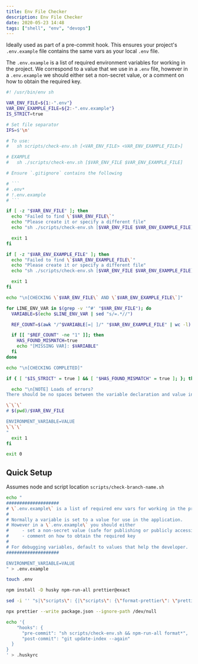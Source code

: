 ```yaml
---
title: Env File Checker
description: Env File Checker
date: 2020-05-23 14:48
tags: ["shell", "env", "devops"]
---
```


Ideally used as part of a pre-commit hook. This ensures your project's `.env.example` file contains the same vars as your local `.env` file.

The `.env.example` is a list of required environment variables for working in the project. We correspond to a value that we use in a `.env` file, however in a `.env.example` we should either set a non-secret value, or a comment on how to obtain the required key.

````bash
#! /usr/bin/env sh

VAR_ENV_FILE=${1:-".env"}
VAR_ENV_EXAMPLE_FILE=${2:-".env.example"}
IS_STRICT=true

# Set file separator
IFS=$'\n'

# To use:
#   sh scripts/check-env.sh [<VAR_ENV_FILE> <VAR_ENV_EXAMPLE_FILE>]

# EXAMPLE
#   sh ./scripts/check-env.sh [$VAR_ENV_FILE $VAR_ENV_EXAMPLE_FILE]

# Ensure `.gitignore` contains the following

# ```
# .env*
# !.env.example
# ```

if [ -z "$VAR_ENV_FILE" ]; then
  echo "Failed to find \`$VAR_ENV_FILE\`"
  echo "Please create it or specify a different file"
  echo "sh ./scripts/check-env.sh [$VAR_ENV_FILE $VAR_ENV_EXAMPLE_FILE]"

  exit 1
fi

if [ -z "$VAR_ENV_EXAMPLE_FILE" ]; then
  echo "Failed to find \`$VAR_ENV_EXAMPLE_FILE\`"
  echo "Please create it or specify a different file"
  echo "sh ./scripts/check-env.sh [$VAR_ENV_FILE $VAR_ENV_EXAMPLE_FILE]"

  exit 1
fi

echo "\n[CHECKING \`$VAR_ENV_FILE\` AND \`$VAR_ENV_EXAMPLE_FILE\`]"

for LINE_ENV_VAR in $(grep -v '^#' "$VAR_ENV_FILE"); do
  VARIABLE=$(echo $LINE_ENV_VAR | sed "s/=.*//")

  REF_COUNT=$(awk "/^$VARIABLE[=| ]/" "$VAR_ENV_EXAMPLE_FILE" | wc -l)

  if [[ "$REF_COUNT" -ne "1" ]]; then
    HAS_FOUND_MISMATCH=true
    echo "[MISSING VAR]: $VARIABLE"
  fi
done

echo "\n[CHECKING COMPLETED]"

if { [ "$IS_STRICT" = true ] && [ "$HAS_FOUND_MISMATCH" = true ]; }; then

  echo "\n[NOTE] Loads of errors?
There should be no spaces between the variable declaration and value in your $VAR_ENV_FILE file.

\`\`\`
# $(pwd)/$VAR_ENV_FILE

ENVIRONMENT_VARIABLE=VALUE
\`\`\`
"
  exit 1
fi

exit 0
````

## Quick Setup

Assumes node and script location `scripts/check-branch-name.sh`

```bash
echo "
####################
# \`.env.example\` is a list of required env vars for working in the project.
#
# Normally a variable is set to a value for use in the application.
# However in a \`.env.example\` you should either
#     - set a non-secret value (safe for publishing or publicly accessible)
#     - comment on how to obtain the required key
#
# For debugging variables, default to values that help the developer.
####################

ENVIRONMENT_VARIABLE=VALUE
" > .env.example

touch .env

npm install -D husky npm-run-all prettier@exact

sed -i '' "s|\"scripts\": {|\"scripts\": {\"format-prettier\": \"prettier --write \\\\\"**/*.{ts,tsx,js,jsx,json,md,html,css,scss,less,sass}\\\\\"\",|" package.json

npx prettier --write package.json --ignore-path /dev/null

echo '{
    "hooks": {
      "pre-commit": "sh scripts/check-env.sh && npm-run-all format*",
      "post-commit": "git update-index --again"
  }
}
' > .huskyrc
```
